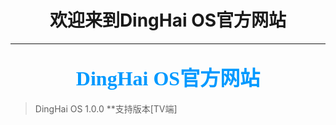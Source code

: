 # <center>欢迎来到DingHai OS官方网站</center></font>

-------------------------------------

## <font face="微软雅黑" size=6 color=#0099ff><center>DingHai OS官方网站</center></font>

> DingHai OS 1.0.0 **支持版本[TV端]
